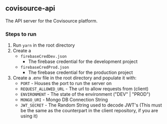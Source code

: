 ## **covisource-api**

The API server for the Covisource platform.

### **Steps to run**

1. Run `yarn` in the root directory
2. Create a
   - `firebaseCredDev.json`
     - The firebase credential for the development project
   - `firebaseCredProd.json`
     - The firebase credential for the production project
3. Create a .env file in the root directory and populate it with:
   - `PORT` - Houses the port to run the server on
   - `REQUEST_ALLOWED_URL` - The url to allow requests from (client)
   - `ENVIRONMENT` - The state of the environment ("DEV" | "PROD")
   - `MONGO_URI` - Mongo DB Connection String
   - `JWT_SECRET` - The Random String used to decode JWT's (This must be the same as the counterpart in the client repository, if you are using it)
